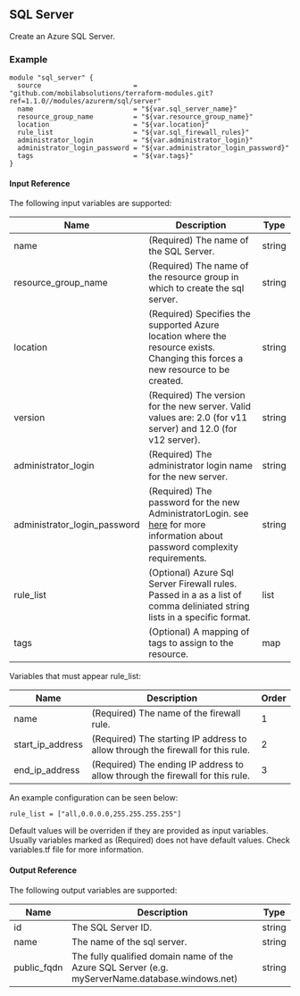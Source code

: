 ## SQL Server
Create an Azure SQL Server.

### Example
```hcl
module "sql_server" {
  source                       = "github.com/mobilabsolutions/terraform-modules.git?ref=1.1.0//modules/azurerm/sql/server"
  name                         = "${var.sql_server_name}"
  resource_group_name          = "${var.resource_group_name}"
  location                     = "${var.location}"
  rule_list                    = "${var.sql_firewall_rules}"
  administrator_login          = "${var.administrator_login}"
  administrator_login_password = "${var.administrator_login_password}"
  tags                         = "${var.tags}"
}
```

#### Input Reference
The following input variables are supported:

Name | Description | Type 
----------------- | --------- | -------- 
name |  (Required) The name of the SQL Server. | string 
resource_group_name | (Required) The name of the resource group in which to create the sql server. | string
location | (Required) Specifies the supported Azure location where the resource exists. Changing this forces a new resource to be created. | string
version | (Required) The version for the new server. Valid values are: 2.0 (for v11 server) and 12.0 (for v12 server). | string
administrator_login | (Required) The administrator login name for the new server. | string
administrator_login_password | (Required) The password for the new AdministratorLogin. see [here](https://docs.microsoft.com/en-us/sql/relational-databases/security/password-policy) for more information about password complexity requirements. | string
rule_list | (Optional) Azure Sql Server Firewall rules. Passed in a as a list of comma deliniated string lists in a specific format. | list
tags | (Optional) A mapping of tags to assign to the resource. | map

Variables that must appear rule_list:

Name | Description | Order 
----------------- | --------- | -------- 
name | (Required) The name of the firewall rule. | 1
start_ip_address | (Required) The starting IP address to allow through the firewall for this rule. | 2
end_ip_address | (Required) The ending IP address to allow through the firewall for this rule. | 3 

An example configuration can be seen below:

```hcl
rule_list = ["all,0.0.0.0,255.255.255.255"]
```


Default values will be overriden if they are provided as input variables. Usually variables marked as (Required) does not have default values. Check variables.tf file for more information.


#### Output Reference
The following output variables are supported:

Name | Description | Type
----------------- | --------- | --------
id | The SQL Server ID. | string
name | The name of the sql server. | string
public_fqdn | The fully qualified domain name of the Azure SQL Server (e.g. myServerName.database.windows.net) | string
